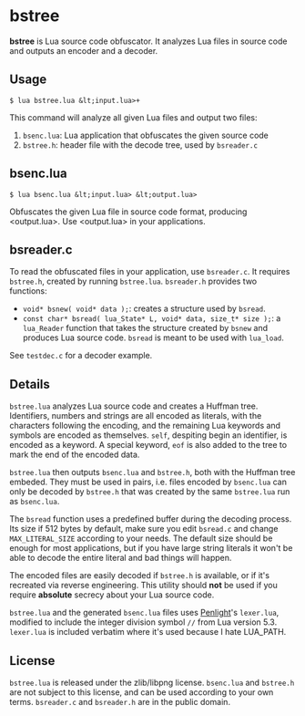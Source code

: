 # bstree

**bstree** is Lua source code obfuscator. It analyzes Lua files in source code and outputs an encoder and a decoder.

## Usage

    $ lua bstree.lua &lt;input.lua>+

This command will analyze all given Lua files and output two files:

1. `bsenc.lua`: Lua application that obfuscates the given source code
2. `bstree.h`: header file with the decode tree, used by `bsreader.c`

## bsenc.lua

    $ lua bsenc.lua &lt;input.lua> &lt;output.lua>

Obfuscates the given Lua file in source code format, producing &lt;output.lua>. Use &lt;output.lua> in your applications.

## bsreader.c

To read the obfuscated files in your application, use `bsreader.c`. It requires `bstree.h`, created by running `bstree.lua`. `bsreader.h` provides two functions:

* `void* bsnew( void* data );`: creates a structure used by `bsread`.
* `const char* bsread( lua_State* L, void* data, size_t* size );`: a `lua_Reader` function that takes the structure created by `bsnew` and produces Lua source code. `bsread` is meant to be used with `lua_load`.

See `testdec.c` for a decoder example.

## Details

`bstree.lua` analyzes Lua source code and creates a Huffman tree. Identifiers, numbers and strings are all encoded as literals, with the characters following the encoding, and the remaining Lua keywords and symbols are encoded as themselves. `self`, despiting begin an identifier, is encoded as a keyword. A special keyword, `eof` is also added to the tree to mark the end of the encoded data.

`bstree.lua` then outputs `bsenc.lua` and `bstree.h`, both with the Huffman tree embeded. They must be used in pairs, i.e. files encoded by `bsenc.lua` can only be decoded by `bstree.h` that was created by the same `bstree.lua` run as `bsenc.lua`.

The `bsread` function uses a predefined buffer during the decoding process. Its size if 512 bytes by default, make sure you edit `bsread.c` and change `MAX_LITERAL_SIZE` according to your needs. The default size should be enough for most applications, but if you have large string literals it won't be able to decode the entire literal and bad things will happen.

The encoded files are easily decoded if `bstree.h` is available, or if it's recreated via reverse engineering. This utility should **not** be used if you require **absolute** secrecy about your Lua source code.

`bstree.lua` and the generated `bsenc.lua` files uses [Penlight](https://github.com/stevedonovan/Penlight)'s `lexer.lua`, modified to include the integer division symbol `//` from Lua version 5.3. `lexer.lua` is included verbatim where it's used because I hate LUA_PATH.

## License

`bstree.lua` is released under the zlib/libpng license. `bsenc.lua` and `bstree.h` are not subject to this license, and can be used according to your own terms. `bsreader.c` and `bsreader.h` are in the public domain.
